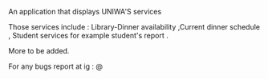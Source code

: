 An application that displays  UNIWA'S services

Those services include : Library-Dinner availability ,Current dinner schedule , Student services for example student's report .

More to be added.

For any bugs report at ig : @
